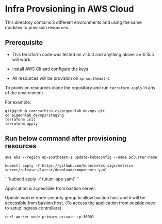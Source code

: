                    

# Infra Provsioning in AWS Cloud




This directory contains 3 different environments and using the same modules to provision resources.

## Prerequisite

* This terraform code was tested on v1.0.0 and anything above >= 0.15.5 will work.

* Install AWS Cli and configure the keys 

* All resources will be provision on `ap-southeast-1`

To provision resources clone the repository and run `terraform apply` in any of the environment.

For example:

```
git@github.com:sathish-cs/pigeonlab_devops.git
cd pigeonlab_devops/staging
terraform init
terraform apply
```

## Run below command after provisioning resources

```aws eks --region ap-southeast-1 update-kubeconfig --name $cluster-name```

```kubectl apply -f https://github.com/kubernetes-sigs/metrics-server/releases/latest/download/components.yaml```

```kubectl apply -f tutum-app.yaml````

Application is accessbile from bastion server. 

Update worker node security group to allow bastion host and it will be accessible from bastion host. (To access the application from outside need to setup ingress controllers)

```curl worker-node-primary-private-ip:30001``` 
